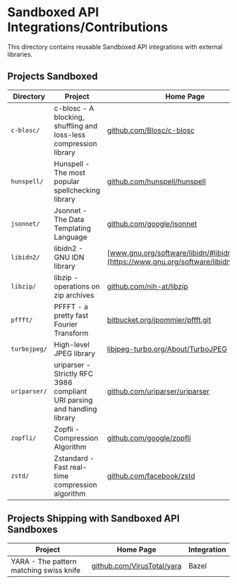 # Sandboxed API Integrations/Contributions

This directory contains reusable Sandboxed API integrations with external
libraries.

## Projects Sandboxed

Directory    | Project                                                           | Home Page                                                                            | Integration
------------ | ----------------------------------------------------------------- | ------------------------------------------------------------------------------------ | -----------
`c-blosc/`   | c-blosc - A blocking, shuffling and loss-less compression library | [github.com/Blosc/c-blosc](https://github.com/Blosc/c-blosc)                         | CMake
`hunspell/`  | Hunspell - The most popular spellchecking library                 | [github.com/hunspell/hunspell](https://github.com/hunspell/hunspell)                 | CMake
`jsonnet/`   | Jsonnet - The Data Templating Language                            | [github.com/google/jsonnet](https://github.com/google/jsonnet)                       | CMake
`libidn2/`   | libidn2 - GNU IDN library                                         | [www.gnu.org/software/libidn/#libidn2](https://www.gnu.org/software/libidn/#libidn2) | CMake
`libzip/`    | libzip - operations on zip archives                               | [github.com/nih-at/libzip](https://github.com/nih-at/libzip)                         | CMake
`pffft/`     | PFFFT - a pretty fast Fourier Transform                           | [bitbucket.org/jpommier/pffft.git](https://bitbucket.org/jpommier/pffft.git)         | CMake
`turbojpeg/` | High-level JPEG library                                           | [libjpeg-turbo.org/About/TurboJPEG](https://libjpeg-turbo.org/About/TurboJPEG)       | CMake
`uriparser/` | uriparser - Strictly RFC 3986 compliant URI parsing and handling library | [github.com/uriparser/uriparser](https://github.com/uriparser/uriparser.git)         | CMake
`zopfli/`    | Zopfli - Compression Algorithm                                    | [github.com/google/zopfli](https://github.com/google/zopfli)                         | CMake
`zstd/`      | Zstandard - Fast real-time compression algorithm                  | [github.com/facebook/zstd](https://github.com/facebook/zstd)                         | CMake

## Projects Shipping with Sandboxed API Sandboxes

Project                                 | Home Page                                                        | Integration
--------------------------------------- | ---------------------------------------------------------------- | -----------
YARA - The pattern matching swiss knife | [github.com/VirusTotal/yara](https://github.com/VirusTotal/yara) | Bazel
